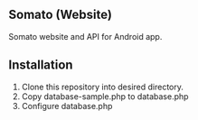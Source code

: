 Somato (Website)
--------

Somato website and API for Android app.

## Installation
1. Clone this repository into desired directory.
2. Copy database-sample.php to database.php
3. Configure database.php